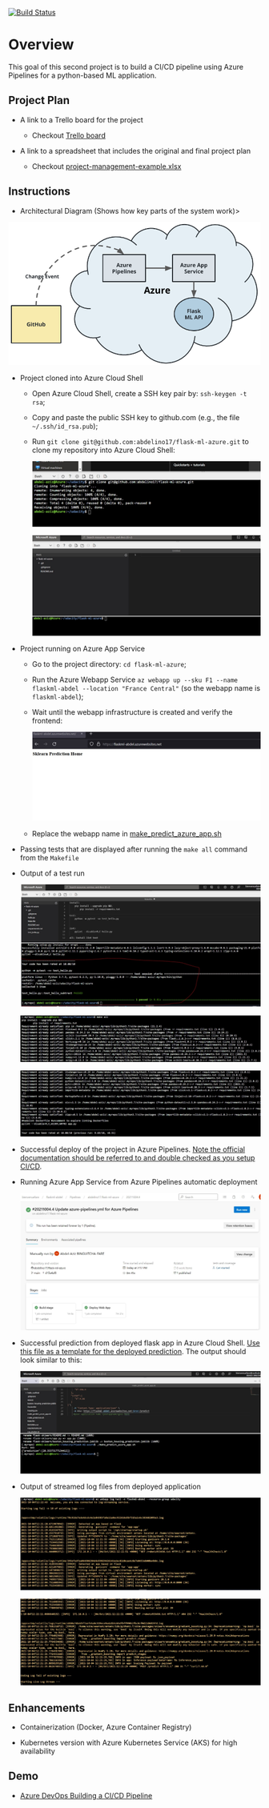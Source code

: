 [![Build Status](https://dev.azure.com/bienvenuefare/flaskml-abdel/_apis/build/status/abdelino17.flask-ml-azure?branchName=main)](https://dev.azure.com/bienvenuefare/flaskml-abdel/_build/latest?definitionId=1&branchName=main)

# Overview

This goal of this second project is to build a CI/CD pipeline using Azure Pipelines for a python-based ML application.

## Project Plan

- A link to a Trello board for the project

  - Checkout [Trello board](https://trello.com/b/vuXvrEjO)

- A link to a spreadsheet that includes the original and final project plan

  - Checkout [project-management-example.xlsx](./project/project-management.xlsx)

## Instructions

- Architectural Diagram (Shows how key parts of the system work)>

![System architecture](./screenshots/architecture.png)

- Project cloned into Azure Cloud Shell

  - Open Azure Cloud Shell, create a SSH key pair by: `ssh-keygen -t rsa`;

  - Copy and paste the public SSH key to github.com (e.g., the file `~/.ssh/id_rsa.pub`);

  - Run `git clone git@github.com:abdelino17/flask-ml-azure.git` to clone my repository into Azure Cloud Shell:

    ![Azure Cloud Shell git clone](screenshots/1-repo_github.jpg)

    ![Azure Cloud Shell editor](screenshots/2-editor.jpg)

- Project running on Azure App Service

  - Go to the project directory: `cd flask-ml-azure`;

  - Run the Azure Webapp Service `az webapp up --sku F1 --name flaskml-abdel --location "France Central"` (so the webapp name is `flaskml-abdel`);

  - Wait until the webapp infrastructure is created and verify the frontend:

    ![Azure Webapp frontend](screenshots/10_frontend.jpg)

  - Replace the webapp name in [make_predict_azure_app.sh](make_predict_azure_app.sh)

- Passing tests that are displayed after running the `make all` command from the `Makefile`

- Output of a test run

  ![Azure Webapp frontend](screenshots/3-Tests.jpg)

  ![Azure Webapp frontend](screenshots/3_Tests2.jpg)

  ![Azure Webapp frontend](screenshots/3_Tests3.jpg)

- Successful deploy of the project in Azure Pipelines. [Note the official documentation should be referred to and double checked as you setup CI/CD](https://docs.microsoft.com/en-us/azure/devops/pipelines/ecosystems/python-webapp?view=azure-devops).

- Running Azure App Service from Azure Pipelines automatic deployment

  ![Azure Webapp frontend](screenshots/11_Pipelines.jpg)

- Successful prediction from deployed flask app in Azure Cloud Shell. [Use this file as a template for the deployed prediction](https://github.com/udacity/nd082-Azure-Cloud-DevOps-Starter-Code/blob/master/C2-AgileDevelopmentwithAzure/project/starter_files/flask-sklearn/make_predict_azure_app.sh).
  The output should look similar to this:

  ![Azure Webapp frontend](screenshots/6-ML_predict.jpg)

- Output of streamed log files from deployed application

  ![Azure Webapp frontend](screenshots/7-Logs.jpg)

  ![Azure Webapp frontend](screenshots/8-Logs2.jpg)

## Enhancements

- Containerization (Docker, Azure Container Registry)

- Kubernetes version with Azure Kubernetes Service (AKS) for high availability

## Demo

- [Azure DevOps Building a CI/CD Pipeline]()
